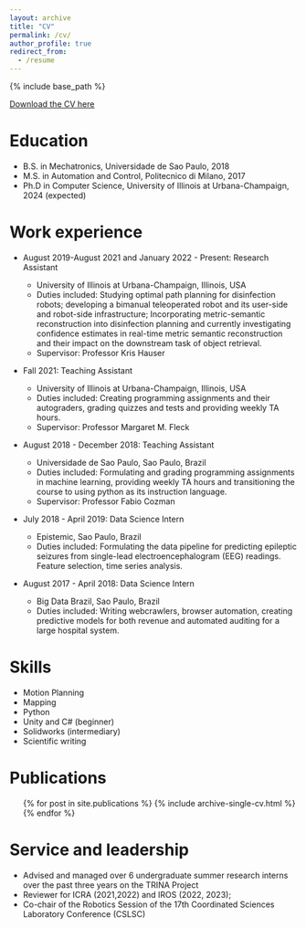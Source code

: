 ```yaml
---
layout: archive
title: "CV"
permalink: /cv/
author_profile: true
redirect_from:
  - /resume
---
```


{% include base_path %}

[Download the CV here](https://joaomcm.github.io/files/CV-Joao-Marcos-Correia-Marques-2023_06_09.pdf)

Education
======
* B.S. in Mechatronics, Universidade de Sao Paulo, 2018
* M.S. in Automation and Control, Politecnico di Milano, 2017
* Ph.D in Computer Science, University of Illinois at Urbana-Champaign, 2024 (expected)

Work experience
======
* August 2019-August 2021 and January 2022 - Present: Research Assistant
  * University of Illinois at Urbana-Champaign, Illinois, USA
  * Duties included: Studying optimal path planning for disinfection robots; developing a bimanual teleoperated robot and its user-side and robot-side infrastructure; Incorporating metric-semantic reconstruction into disinfection planning and currently investigating confidence estimates in real-time metric semantic reconstruction and their impact on the downstream task of object retrieval. 
  * Supervisor: Professor Kris Hauser

* Fall 2021: Teaching Assistant
  * University of Illinois at Urbana-Champaign, Illinois, USA
  * Duties included: Creating programming assignments and their autograders, grading quizzes and tests and providing weekly TA hours.
  * Supervisor: Professor Margaret M. Fleck

* August 2018 - December 2018: Teaching Assistant
  * Universidade de Sao Paulo, Sao Paulo, Brazil
  * Duties included: Formulating and grading programming assignments in machine learning, providing weekly TA hours and transitioning the course to using python as its instruction language.
  * Supervisor: Professor Fabio Cozman

* July 2018 - April 2019: Data Science Intern
  * Epistemic, Sao Paulo, Brazil
  * Duties included: Formulating the data pipeline for predicting epileptic seizures from single-lead electroencephalogram (EEG) readings. Feature selection, time series analysis. 
  
* August 2017 - April  2018: Data Science Intern
  * Big Data Brazil, Sao Paulo, Brazil
  * Duties included: Writing webcrawlers, browser automation, creating predictive models for both revenue and automated auditing for a large hospital system.

  
Skills
======
* Motion Planning
* Mapping
* Python
* Unity and C# (beginner)
* Solidworks (intermediary)
* Scientific writing

Publications
======
  <ul>{% for post in site.publications %}
    {% include archive-single-cv.html %}
  {% endfor %}</ul>
  
<!-- Talks -->
<!-- ======
  <ul>{% for post in site.talks %}
    {% include archive-single-talk-cv.html %}
  {% endfor %}</ul>
   -->
<!-- Teaching
======
  <ul>{% for post in site.teaching %}
    {% include archive-single-cv.html %}
  {% endfor %}</ul> -->
  
Service and leadership
======
* Advised and managed over 6 undergraduate summer research interns over the past three years on the TRINA Project
* Reviewer for ICRA (2021,2022) and IROS (2022, 2023);
* Co-chair of the Robotics Session of the 17th Coordinated Sciences Laboratory Conference (CSLSC)
